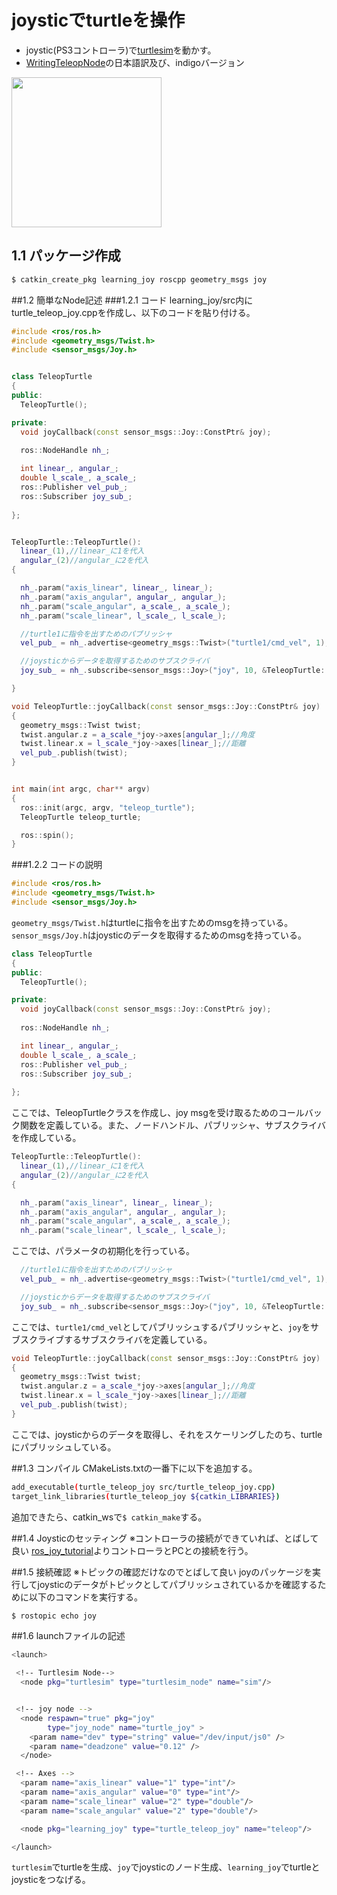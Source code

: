 # joysticでturtleを操作

* joystic(PS3コントローラ)で[turtlesim](http://wiki.ros.org/turtlesim)を動かす。
* [WritingTeleopNode](http://wiki.ros.org/joy/Tutorials/WritingTeleopNode)の日本語訳及び、indigoバージョン
<img src ="learning_joy/output.gif" width="240">

## 1.1 パッケージ作成
```bash
$ catkin_create_pkg learning_joy roscpp geometry_msgs joy
```

##1.2 簡単なNode記述
###1.2.1 コード
learning_joy/src内にturtle_teleop_joy.cppを作成し、以下のコードを貼り付ける。
```cpp
#include <ros/ros.h>
#include <geometry_msgs/Twist.h>
#include <sensor_msgs/Joy.h>


class TeleopTurtle
{
public:
  TeleopTurtle();

private:
  void joyCallback(const sensor_msgs::Joy::ConstPtr& joy);
  
  ros::NodeHandle nh_;

  int linear_, angular_;
  double l_scale_, a_scale_;
  ros::Publisher vel_pub_;
  ros::Subscriber joy_sub_;
  
};


TeleopTurtle::TeleopTurtle():
  linear_(1),//linear_に1を代入
  angular_(2)//angular_に2を代入
{

  nh_.param("axis_linear", linear_, linear_);
  nh_.param("axis_angular", angular_, angular_);
  nh_.param("scale_angular", a_scale_, a_scale_);
  nh_.param("scale_linear", l_scale_, l_scale_);

  //turtle1に指令を出すためのパブリッシャ
  vel_pub_ = nh_.advertise<geometry_msgs::Twist>("turtle1/cmd_vel", 1);

  //joysticからデータを取得するためのサブスクライバ
  joy_sub_ = nh_.subscribe<sensor_msgs::Joy>("joy", 10, &TeleopTurtle::joyCallback, this);

}

void TeleopTurtle::joyCallback(const sensor_msgs::Joy::ConstPtr& joy)
{
  geometry_msgs::Twist twist;
  twist.angular.z = a_scale_*joy->axes[angular_];//角度
  twist.linear.x = l_scale_*joy->axes[linear_];//距離
  vel_pub_.publish(twist);
}


int main(int argc, char** argv)
{
  ros::init(argc, argv, "teleop_turtle");
  TeleopTurtle teleop_turtle;

  ros::spin();
}

```

###1.2.2 コードの説明
```cpp
#include <ros/ros.h>
#include <geometry_msgs/Twist.h>
#include <sensor_msgs/Joy.h>
```
`geometry_msgs/Twist.h`はturtleに指令を出すためのmsgを持っている。
`sensor_msgs/Joy.h`はjoysticのデータを取得するためのmsgを持っている。

```cpp
class TeleopTurtle
{
public:
  TeleopTurtle();

private:
  void joyCallback(const sensor_msgs::Joy::ConstPtr& joy);
  
  ros::NodeHandle nh_;

  int linear_, angular_;
  double l_scale_, a_scale_;
  ros::Publisher vel_pub_;
  ros::Subscriber joy_sub_;
  
};
```
ここでは、TeleopTurtleクラスを作成し、joy msgを受け取るためのコールバック関数を定義している。また、ノードハンドル、パブリッシャ、サブスクライバを作成している。

```cpp
TeleopTurtle::TeleopTurtle():
  linear_(1),//linear_に1を代入
  angular_(2)//angular_に2を代入
{

  nh_.param("axis_linear", linear_, linear_);
  nh_.param("axis_angular", angular_, angular_);
  nh_.param("scale_angular", a_scale_, a_scale_);
  nh_.param("scale_linear", l_scale_, l_scale_);
```
ここでは、パラメータの初期化を行っている。

```cpp
  //turtle1に指令を出すためのパブリッシャ
  vel_pub_ = nh_.advertise<geometry_msgs::Twist>("turtle1/cmd_vel", 1);

  //joysticからデータを取得するためのサブスクライバ
  joy_sub_ = nh_.subscribe<sensor_msgs::Joy>("joy", 10, &TeleopTurtle::joyCallback, this);
```
ここでは、`turtle1/cmd_vel`としてパブリッシュするパブリッシャと、`joy`をサブスクライブするサブスクライバを定義している。

```cpp
void TeleopTurtle::joyCallback(const sensor_msgs::Joy::ConstPtr& joy)
{
  geometry_msgs::Twist twist;
  twist.angular.z = a_scale_*joy->axes[angular_];//角度
  twist.linear.x = l_scale_*joy->axes[linear_];//距離
  vel_pub_.publish(twist);
}
```
ここでは、joysticからのデータを取得し、それをスケーリングしたのち、turtleにパブリッシュしている。

##1.3 コンパイル
CMakeLists.txtの一番下に以下を追加する。
```bash
add_executable(turtle_teleop_joy src/turtle_teleop_joy.cpp)
target_link_libraries(turtle_teleop_joy ${catkin_LIBRARIES})
```
追加できたら、catkin_wsで`$ catkin_make`する。

##1.4 Joysticのセッティング
※コントローラの接続ができていれば、とばして良い
[ros_joy_tutorial](https://github.com/lancer-evolution/ros_joy_tutorial)よりコントローラとPCとの接続を行う。

##1.5 接続確認
※トピックの確認だけなのでとばして良い
joyのパッケージを実行してjoysticのデータがトピックとしてパブリッシュされているかを確認するために以下のコマンドを実行する。
```bash
$ rostopic echo joy
```

##1.6 launchファイルの記述
```bash
<launch>

 <!-- Turtlesim Node-->
  <node pkg="turtlesim" type="turtlesim_node" name="sim"/>


 <!-- joy node -->
  <node respawn="true" pkg="joy"
        type="joy_node" name="turtle_joy" >
    <param name="dev" type="string" value="/dev/input/js0" />
    <param name="deadzone" value="0.12" />
  </node>

 <!-- Axes -->
  <param name="axis_linear" value="1" type="int"/>
  <param name="axis_angular" value="0" type="int"/>
  <param name="scale_linear" value="2" type="double"/>
  <param name="scale_angular" value="2" type="double"/>

  <node pkg="learning_joy" type="turtle_teleop_joy" name="teleop"/>

</launch>
```
`turtlesim`でturtleを生成、`joy`でjoysticのノード生成、`learning_joy`でturtleとjoysticをつなげる。
